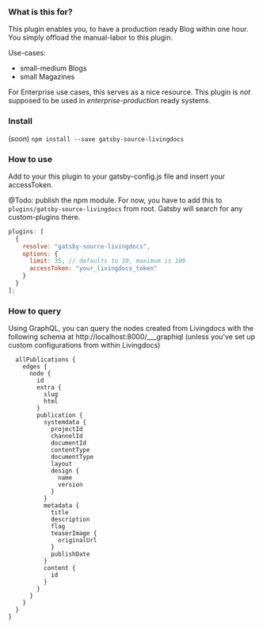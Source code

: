### What is this for?

This plugin enables you, to have a production ready Blog within one hour. You simply offload the manual-labor to this plugin.

Use-cases:

- small-medium Blogs
- small Magazines

For Enterprise use cases, this serves as a nice resource. This plugin is _not_ supposed to be used in _enterprise-production_ ready systems.

### Install

(soon)
`npm install --save gatsby-source-livingdocs`

### How to use

Add to your this plugin to your gatsby-config.js file and insert your accessToken.

@Todo: publish the npm module. For now, you have to add this to `plugins/gatsby-source-livingdocs` from root. Gatsby will search for any custom-plugins there.

```js
plugins: [
  {
    resolve: "gatsby-source-livingdocs",
    options: {
      limit: 35, // defaults to 10, maximum is 100
      accessToken: "your_livingdocs_token"
    }
  }
];
```

### How to query

Using GraphQL, you can query the nodes created from Livingdocs with the following schema at http://localhost:8000/___graphiql (unless you've set up custom configurations from within Livingdocs)

```{
  allPublications {
    edges {
      node {
        id
        extra {
          slug
          html
        }
        publication {
          systemdata {
            projectId
            channelId
            documentId
            contentType
            documentType
            layout
            design {
              name
              version
            }
          }
          metadata {
            title
            description
            flag
            teaserImage {
              originalUrl
            }
            publishDate
          }
          content {
            id
          }
        }
      }
    }
  }
}
```
